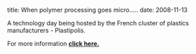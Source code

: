 title: When polymer processing goes micro.....
date: 2008-11-13 

A technology day being hosted by the French cluster of plastics manufacturers - Plastipolis.

For more information <a href="http://www.4m-net.org/node/2885"><strong>click here.</strong></a>  